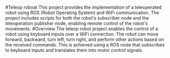 #Teleop roboat
This project provides the implementation of a teleoperated robot using ROS (Robot Operating System) and WiFi communication. The project includes scripts for both the robot's subscriber node and the teleoperation publisher node, enabling remote control of the robot's movements.
#Overview
The teleop robot project enables the control of a robot using keyboard inputs over a WiFi connection. The robot can move forward, backward, turn left, turn right, and perform other actions based on the received commands. This is achieved using a ROS node that subscribes to keyboard inputs and translates them into motor control signals.
